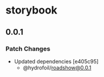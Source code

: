 # storybook

## 0.0.1
### Patch Changes

- Updated dependencies [e405c95]
  - @hydrofoil/roadshow@0.0.1
